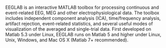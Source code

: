 EEGLAB is an interactive MATLAB toolbox for processing continuous and event-related EEG, MEG and other electrophysiological data. The toolbox includes independent component analysis (ICA), time/frequency analysis, artifact rejection, event-related statistics, and several useful modes of visualization of the averaged and single-trial data. First developed on Matlab 5.3 under Linux, EEGLAB runs on Matlab 5 and higher under Linux, Unix, Windows, and Mac OS X (Matlab 7+ recommended).